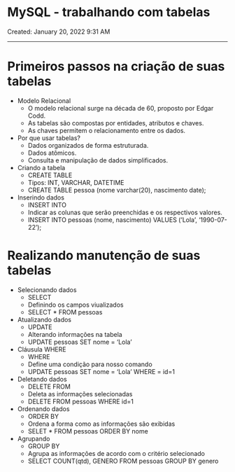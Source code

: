 # MySQL - trabalhando com tabelas

Created: January 20, 2022 9:31 AM

---

# Primeiros passos na criação de suas tabelas

- Modelo Relacional
    - O modelo relacional surge na década de 60, proposto por Edgar Codd.
    - As tabelas são compostas por entidades, atributos e chaves.
    - As chaves permitem o relacionamento entre os dados.
- Por que usar tabelas?
    - Dados organizados de forma estruturada.
    - Dados atômicos.
    - Consulta e manipulação de dados simplificados.
- Criando a tabela
    - CREATE TABLE
    - Tipos: INT, VARCHAR, DATETIME
    - CREATE TABLE pessoa (nome varchar(20), nascimento date);
- Inserindo dados
    - INSERT INTO
    - Indicar as colunas que serão preenchidas e os respectivos valores.
    - INSERT INTO pessoas (nome, nascimento) VALUES (’Lola’, ‘1990-07-22’);

# Realizando manutenção de suas tabelas

- Selecionando dados
    - SELECT
    - Definindo os campos viualizados
    - SELECT * FROM pessoas
- Atualizando dados
    - UPDATE
    - Alterando informações na tabela
    - UPDATE pessoas SET  nome = ‘Lola’
- Cláusula WHERE
    - WHERE
    - Define uma condição para nosso comando
    - UPDATE pessoas SET nome = ‘Lola’ WHERE = id=1
- Deletando dados
    - DELETE FROM
    - Deleta as informações selecionadas
    - DELETE FROM pessoas WHERE id=1
- Ordenando dados
    - ORDER BY
    - Ordena a forma como as informações são exibidas
    - SELET * FROM  pessoas ORDER BY  nome
- Agrupando
    - GROUP BY
    - Agrupa as informações de acordo com o critério selecionado
    - SELECT COUNT(qtd), GENERO FROM pessoas GROUP BY  genero